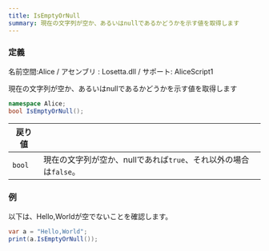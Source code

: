 ```yaml
---
title: IsEmptyOrNull
summary: 現在の文字列が空か、あるいはnullであるかどうかを示す値を取得します
---
```

### 定義
名前空間:Alice / アセンブリ : Losetta.dll / サポート: AliceScript1

現在の文字列が空か、あるいはnullであるかどうかを示す値を取得します

```cs title="AliceScript"
namespace Alice;
bool IsEmptyOrNull();
```

|戻り値| |
|-|-|
|`bool`|現在の文字列が空か、nullであれば`true`、それ以外の場合は`false`。|

### 例
以下は、Hello,Worldが空でないことを確認します。

```cs title="AliceScript"
var a = "Hello,World";
print(a.IsEmptyOrNull()); 
```
